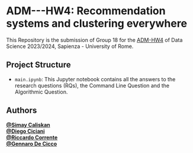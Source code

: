 # ADM---HW4: Recommendation systems and clustering everywhere
This Repository is the submission of Group 18 for the [ADM-HW4](https://github.com/Sapienza-University-Rome/ADM/tree/master/2023/Homework_4) of Data Science 2023/2024, Sapienza - University of Rome. <br>

## Project Structure

- `main.ipynb`: This Jupyter notebook contains all the answers to the research questions (RQs), the Command Line Question and the Algorithmic Question. <br>



## Authors 

[**@Simay Caliskan**](https://github.com/simaycaliskan)  <br>
[**@Diego Ciciani**](https://github.com/diego-ciciani01) <br>
[**@Riccardo Corrente**](https://github.com/RiccardoCorr)  <br>
[**@Gennaro De Cicco**](https://github.com/gennarodecicco)
